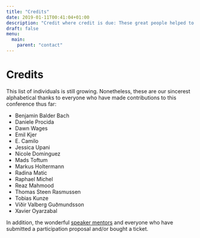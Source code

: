 ```yaml
---
title: "Credits"
date: 2019-01-11T00:41:04+01:00
description: "Credit where credit is due: These great people helped to create the DjangoCon Europe 2019!"
draft: false
menu:
  main:
    parent: "contact"
---
```


# Credits

This list of individuals is still growing. Nonetheless, these are our sincerest alphabetical thanks to everyone who have made contributions to this conference thus far:

 * Benjamin Balder Bach
 * Daniele Procida
 * Dawn Wages
 * Emil Kjer
 * E. Camilo
 * Jessica Upani
 * Nicole Dominguez
 * Mads Toftum
 * Markus Holtermann
 * Radina Matic
 * Raphael Michel
 * Reaz Mahmood
 * Thomas Steen Rasmussen
 * Tobias Kunze
 * Víðir Valberg Guðmundsson
 * Xavier Oyarzabal

In addition, the wonderful [speaker mentors](/speaker-mentors/) and everyone who have submitted a participation proposal and/or bought a ticket.
